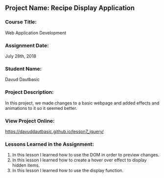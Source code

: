 ## Project Name:  Recipe Display Application

### Course Title:
Web Application Development

### Assignment Date:  
July 28th, 2018

### Student Name:  
Davud Dautbasic

### Project Description:
In this project, we made changes to a basic webpage and added effects and animations to it so it seemed better.

### View Project Online:
https://davuddautbasic.github.io/lesson7_jquery/

### Lessons Learned in the Assignment:
1. In this lesson I learned how to use the DOM in order to preview changes.
2. In this lesson I learned how to create a hover over effect to display hidden items. 
3. In this lesson I learned how to use the display function.


